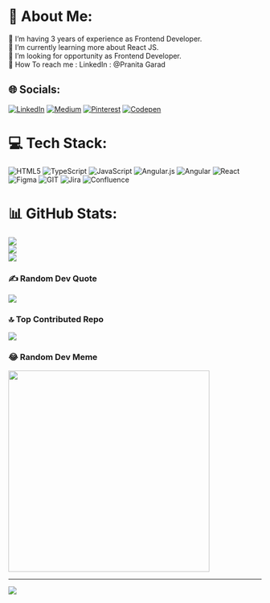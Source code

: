 # 💫 About Me:
🔭 I’m having 3 years of experience as Frontend Developer.<br>🌱 I’m currently learning more about React JS.<br>🤝 I’m looking for opportunity  as Frontend Developer. <br>💬 How To reach me :  LinkedIn : @Pranita Garad<br>


 ## 🌐 Socials:
[![LinkedIn](https://img.shields.io/badge/LinkedIn-%230077B5.svg?logo=linkedin&logoColor=white)](https://www.linkedin.com/in/pranita-garad2211/) [![Medium](https://img.shields.io/badge/Medium-12100E?logo=medium&logoColor=white)](https://medium.com/@pranitagarad21) [![Pinterest](/badge/Pinterest-%23E60023.svg?logo=Pinterest&logoColor=white)](https://in.pinterest.com/pranitagarad21/) [![Codepen](https://img.shields.io/badge/Codepen-000000?style=for-the-badge&logo=codepen&logoColor=white)](https://codepen.io/pranita-21) 

# 💻 Tech Stack:
![HTML5](https://img.shields.io/badge/html5-%23E34F26.svg?style=for-the-badge&logo=html5&logoColor=white) ![TypeScript](https://img.shields.io/badge/typescript-%23007ACC.svg?style=for-the-badge&logo=typescript&logoColor=white) ![JavaScript](https://img.shields.io/badge/javascript-%23323330.svg?style=for-the-badge&logo=javascript&logoColor=%23F7DF1E) ![Angular.js](https://img.shields.io/badge/angular.js-%23E23237.svg?style=for-the-badge&logo=angularjs&logoColor=white) ![Angular](https://img.shields.io/badge/angular-%23DD0031.svg?style=for-the-badge&logo=angular&logoColor=white) ![React](https://img.shields.io/badge/react-%2320232a.svg?style=for-the-badge&logo=react&logoColor=%2361DAFB) 	![Figma](https://img.shields.io/badge/figma-%23F24E1E.svg?style=for-the-badge&logo=figma&logoColor=white) ![GIT](https://img.shields.io/badge/Git-fc6d26?style=for-the-badge&logo=git&logoColor=white) ![Jira](https://img.shields.io/badge/jira-%230A0FFF.svg?style=for-the-badge&logo=jira&logoColor=white) ![Confluence](https://img.shields.io/badge/confluence-%23172BF4.svg?style=for-the-badge&logo=confluence&logoColor=white)
# 📊 GitHub Stats:
![](https://github-readme-stats.vercel.app/api?username=Pranita-Garad&theme=dark&hide_border=false&include_all_commits=false&count_private=false)<br/>
![](https://github-readme-streak-stats.herokuapp.com/?user=Pranita-Garad&theme=dark&hide_border=false)<br/>
![](https://github-readme-stats.vercel.app/api/top-langs/?username=Pranita-Garad&theme=dark&hide_border=false&include_all_commits=false&count_private=false&layout=compact)

### ✍️ Random Dev Quote
![](https://quotes-github-readme.vercel.app/api?type=horizontal&theme=radical)

### 🔝 Top Contributed Repo
![](https://github-contributor-stats.vercel.app/api?username=Pranita-Garad&limit=5&theme=dark&combine_all_yearly_contributions=true)

### 😂 Random Dev Meme
<img src='https://randommeme-five.vercel.app/' style="height: 400px;"/>

---
[![](https://visitcount.itsvg.in/api?id=Pranita-Garad&icon=0&color=0)](https://visitcount.itsvg.in)

<!-- Proudly created with GPRM ( https://gprm.itsvg.in ) -->
